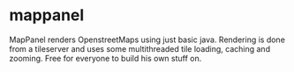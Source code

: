 mappanel
========

MapPanel renders OpenstreetMaps using just basic java. Rendering is done from a tileserver and uses some multithreaded tile loading, caching and zooming. Free for everyone to build his own stuff on.
